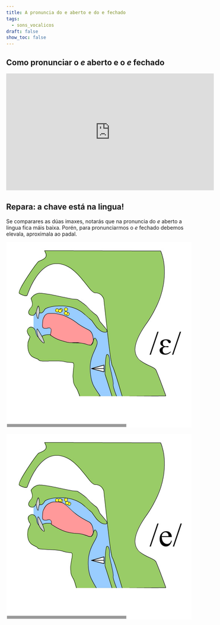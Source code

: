 ```yaml
---
title: A pronuncia do e aberto e do e fechado
tags:
  - sons_vocalicos
draft: false
show_toc: false
---
```

## Como pronunciar o *e* aberto e o *e* fechado

<iframe width="560" height="315" src="https://www.youtube.com/embed/06Ic_N_M1pY?si=5kt7r12Jhd2go1EA" title="YouTube video player" frameborder="0" allow="accelerometer; autoplay; clipboard-write; encrypted-media; gyroscope; picture-in-picture; web-share" allowfullscreen></iframe>

## Repara: a chave está na lingua!

Se comparares as dúas imaxes, notarás que na pronuncia do *e* aberto a lingua fica máis baixa. Porén, para pronunciarmos o *e* fechado debemos elevala, aproximala ao padal.

![](/img/e_aberto.jpg)

![](/img/e_fechado.jpg)
